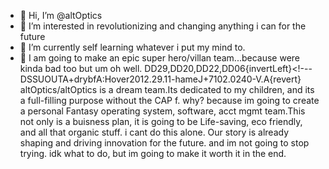- 👋 Hi, I’m @altOptics 
- 👀 I’m interested in revolutionizing and changing anything i can for the future
- 🌱 I’m currently self learning whatever i put my mind to.
- 💞️ I am going to make an epic super hero/villan team...because were kinda bad too but um oh well.
DD29,DD20,DD22,DD06{invertLeft}<!---DSSUOUTA+drybfA:Hover2012.29.11-hameJ+7102.0240-V.A{revert}
altOptics/altOptics is a dream team.Its dedicated to  my children, and its a full-filling purpose without the CAP f. why? because im going to create a personal Fantasy operating system, software, acct mgmt team.This not only is a buisness plan, it is going to be Life-saving, eco friendly, and all that organic stuff. i cant do this alone. Our story is already shaping and driving innovation for the future. and im not going to stop trying. idk what to do, but im going to make it worth it in the end.

